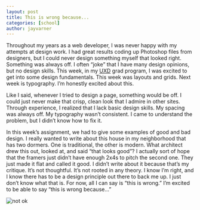 ```yaml
---
layout: post
title: This is wrong because...
categories: [school]
author: jayvarner
---
```


Throughout my years as a web developer, I was never happy with my attempts at design work. I had great results coding up Photoshop files  from designers, but I could never design something myself that looked right. Something was always off. I often “joke” that I have many design opinions, but no design skills. This week, in my [UXD](https://en.wikipedia.org/wiki/User_experience_design) grad program, I was excited to get into some design fundamentals. This week was layouts and grids. Next week is typography. I’m honestly excited about this.

Like I said, whenever I tried to design a page, something would be off. I could just never make that crisp, clean look that I admire in other sites. Through experience, I realized that I lack basic design skills. My spacing was always off. My typography wasn’t consistent. I came to understand the problem, but I didn’t know how to fix it.

In this week’s assignment, we had to give some examples of good and bad design. I really wanted to write about this house in my neighborhood that has two dormers. One is traditional, the other is modern. What architect drew this out, looked at, and said “that looks good”? I actually sort of hope that the framers just didn’t have enough 2x4s to pitch the second one. They just made it flat and called it good. I didn’t write about it because that’s my critique. It’s not thoughtful. It’s not rooted in any theory. I know I’m right, and I know there has to be a design principle out there to back me up. I just don’t know what that is. For now, all I can say is “this is wrong.” I’m excited to be able to say “this is wrong because...”

![not ok](https://www.dropbox.com/s/yju0pr3yyme06jv/Pearl_St_SE_-_Google_Maps.png?raw=1)